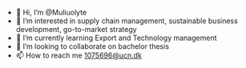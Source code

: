 - 👋 Hi, I’m @Muliuolyte
- 👀 I’m interested in supply chain management, sustainable business development, go-to-market strategy
- 🌱 I’m currently learning Export and Technology management
- 💞️ I’m looking to collaborate on bachelor thesis
- 📫 How to reach me 1075696@ucn.dk

<!---
Muliuolyte/Muliuolyte is a ✨ special ✨ repository because its `README.md` (this file) appears on your GitHub profile.
You can click the Preview link to take a look at your changes.
--->
